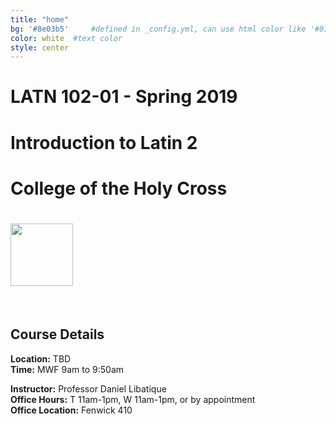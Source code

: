 ```yaml
---
title: "home"
bg: '#8e03b5'     #defined in _config.yml, can use html color like '#010101'
color: white  #text color
style: center
---
```


# LATN 102-01 - Spring 2019
# Introduction to Latin 2
# College of the Holy Cross
# <img src="https://upload.wikimedia.org/wikipedia/commons/f/f5/Holy_Cross_Crusaders_logo.svg" width="100px">
<br />

## Course Details
**Location:** TBD  
**Time:** MWF 9am to 9:50am  

**Instructor:** Professor Daniel Libatique  
**Office Hours:** T 11am-1pm, W 11am-1pm, or by appointment  
**Office Location:** Fenwick 410
